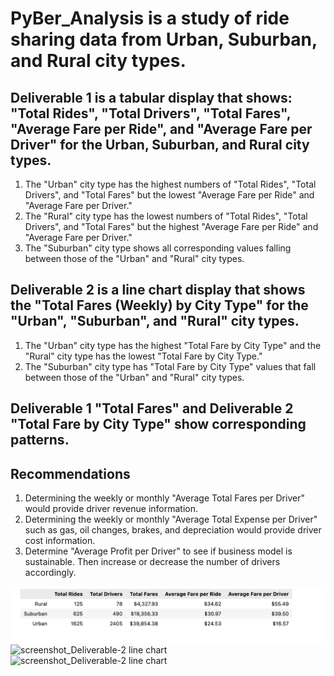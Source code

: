 # PyBer_Analysis is a study of ride sharing data from Urban, Suburban, and Rural city types.

## Deliverable 1 is a tabular display that shows: "Total Rides", "Total Drivers", "Total Fares", "Average Fare per Ride", and "Average Fare per Driver" for the Urban, Suburban, and Rural city types.

  1.  The "Urban" city type has the highest numbers of "Total Rides", "Total Drivers", and "Total Fares" but the lowest "Average Fare per Ride" and "Average Fare per Driver." 
  2.  The "Rural" city type has the lowest numbers of "Total Rides", "Total Drivers", and "Total Fares" but the highest "Average Fare per Ride" and "Average Fare per Driver."
  3.  The "Suburban" city type shows all corresponding values falling between those of the "Urban" and "Rural" city types.

## Deliverable 2 is a line chart display that shows the "Total Fares (Weekly) by City Type" for the "Urban", "Suburban", and "Rural" city types.
  1.  The "Urban" city type has the highest "Total Fare by City Type" and the "Rural" city type has the lowest "Total Fare by City Type."
  2.  The "Suburban" city type has "Total Fare by City Type" values that fall between those of the "Urban" and "Rural" city types.

## Deliverable 1 "Total Fares" and Deliverable 2 "Total Fare by City Type" show corresponding patterns.

## Recommendations
  1.  Determining the weekly or monthly "Average Total Fares per Driver" would provide driver revenue information.
  2.  Determining the weekly or monthly "Average Total Expense per Driver" such as gas, oil changes, brakes, and depreciation would provide driver cost information.
  3.  Determine "Average Profit per Driver" to see if business model is sustainable. Then increase or decrease the number of drivers accordingly. 

![screenshot Deliverable-1 table](/analysis/Multiple-CityType-metrics_table-display_Deliverable-1.png)
![screenshot_Deliverable-2 line chart](/Total-weekly-fares-by-CityType_line-chart_Deliverable2.png)
![screenshot_Deliverable-2 line chart](/PyBer_fare_summary.png)
